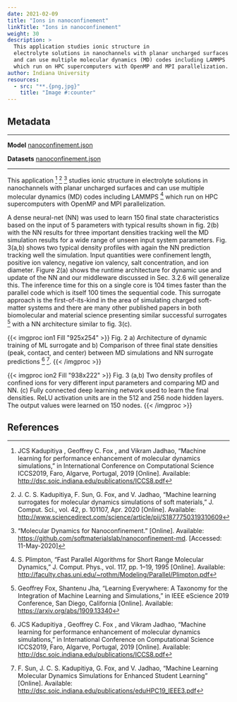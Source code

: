```yaml
---
date: 2021-02-09
title: "Ions in nanoconfinement"
linkTitle: "Ions in nanoconfinement"
weight: 30
description: >
  This application studies ionic structure in
  electrolyte solutions in nanochannels with planar uncharged surfaces
  and can use multiple molecular dynamics (MD) codes including LAMMPS
  which run on HPC supercomputers with OpenMP and MPI parallelization.
author: Indiana University
resources:
  - src: "**.{png,jpg}"
    title: "Image #:counter"
---
```


## Metadata

---

**Model** [nanoconfinement.json](https://github.com/icl-utk-edu/sabath/blob/main/var/sabath/assets/sabath/models/n/nanoconfinement.json)

**Datasets** [nanoconfinement.json](https://github.com/icl-utk-edu/sabath/blob/main/var/sabath/assets/sabath/datasets/n/nanoconfinement.json)

---

This application [^5] [^19] [^49] studies
ionic structure in electrolyte solutions in nanochannels with planar
uncharged surfaces and can use multiple molecular dynamics (MD) codes
including LAMMPS [^50] which run on HPC supercomputers with OpenMP and
MPI parallelization.

A dense neural-net (NN) was used to learn 150 final state
characteristics based on the input of 5 parameters with typical
results shown in fig. 2(b) with the NN results for three important
densities tracking well the MD simulation results for a wide range of
unseen input system parameters. Fig. 3(a,b) shows two typical density
profiles with again the NN prediction tracking well the
simulation. Input quantities were confinement length, positive ion
valency, negative ion valency, salt concentration, and ion
diameter. Figure 2(a) shows the runtime architecture for dynamic use
and update of the NN and our middleware discussed in Sec. 3.2.6 will
generalize this. The inference time for this on a single core is 104
times faster than the parallel code which is itself 100 times the
sequential code. This surrogate approach is the first-of-its-kind in
the area of simulating charged soft-matter systems and there are many
other published papers in both biomolecular and material science
presenting similar successful surrogates [^2] with a NN architecture
similar to fig. 3(c).

{{< imgproc ion1 Fill "925x254" >}}
Fig. 2 a) Architecture of dynamic training of ML surrogate and b)
Comparison of three final state densities (peak, contact, and center)
between MD simulations and NN surrogate predictions [^5] [^51].
{{< /imgproc >}}

{{< imgproc ion2 Fill "938x222" >}}
Fig. 3 (a,b) Two density profiles of confined ions for very different
input parameters and comparing MD and NN. (c) Fully connected deep
learning network used to learn the final densities. ReLU activation
units are in the 512 and 256 node hidden layers. The output values
were learned on 150 nodes.
{{< /imgproc >}}

## References

[^2]:
    Geoffrey Fox, Shantenu Jha, “Learning Everywhere: A Taxonomy for
    the Integration of Machine Learning and Simulations,” in IEEE
    eScience 2019 Conference, San Diego, California
    [Online]. Available: https://arxiv.org/abs/1909.13340

[^5]:
    JCS Kadupitiya , Geoffrey C. Fox , and Vikram Jadhao, “Machine
    learning for performance enhancement of molecular dynamics
    simulations,” in International Conference on Computational
    Science ICCS2019, Faro, Algarve, Portugal, 2019
    [Online]. Available:
    http://dsc.soic.indiana.edu/publications/ICCS8.pdf

[^19]:
    J. C. S. Kadupitiya, F. Sun, G. Fox, and V. Jadhao, “Machine
    learning surrogates for molecular dynamics simulations of soft
    materials,” J. Comput. Sci., vol. 42, p. 101107, Apr. 2020
    [Online]. Available:
    http://www.sciencedirect.com/science/article/pii/S1877750319310609

[^49]:
    “Molecular Dynamics for Nanoconfinement.” [Online]. Available:
    https://github.com/softmaterialslab/nanoconfinement-md. [Accessed: 11-May-2020]

[^50]:
    S. Plimpton, “Fast Parallel Algorithms for Short Range
    Molecular Dynamics,” J. Comput. Phys., vol. 117, pp. 1–19, 1995
    [Online]. Available:
    http://faculty.chas.uni.edu/~rothm/Modeling/Parallel/Plimpton.pdf

[^51]:
    F. Sun, J. C. S. Kadupitiya, G. Fox, and V. Jadhao, “Machine
    Learning Molecular Dynamics Simulations for Enhanced Student
    Learning” [Online]. Available:
    http://dsc.soic.indiana.edu/publications/eduHPC19_IEEE3.pdf

